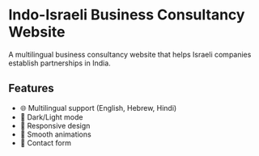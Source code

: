 # Indo-Israeli Business Consultancy Website

A multilingual business consultancy website that helps Israeli companies establish partnerships in India.

## Features

- 🌐 Multilingual support (English, Hebrew, Hindi)
- 🌙 Dark/Light mode
- 📱 Responsive design
- 🔄 Smooth animations
- 📝 Contact form

